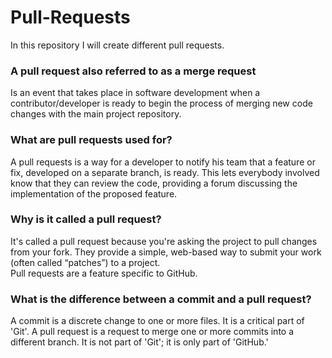 # Pull-Requests
In this repository I will create different pull requests.
### A pull request also referred to as a merge request
Is an event that takes place in software development when a contributor/developer is ready to begin the process of merging new code changes with the main project repository.
### What are pull requests used for?
A pull requests is a way for a developer to notify his team that a feature or fix, developed on a separate branch, is ready. This lets everybody involved know that they can review the code, providing a forum discussing the implementation of the proposed feature.
### Why is it called a pull request?
It's called a pull request because you're asking the project to pull changes from your fork. They provide a simple, web-based way to submit your work (often called “patches”) to a project.</br>
Pull requests are a feature specific to GitHub.
### What is the difference between a commit and a pull request?
A commit is a discrete change to one or more files. It is a critical part of 'Git'. A pull request is a request to merge one or more commits into a different branch. It is not part of 'Git'; it is only part of 'GitHub.'
